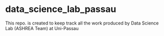 # data_science_lab_passau
This repo. is created to keep track all the work produced by Data Science Lab (ASHREA Team) at Uni-Passau

